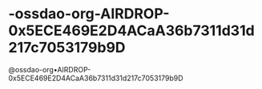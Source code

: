 # -ossdao-org-AIRDROP-0x5ECE469E2D4ACaA36b7311d31d217c7053179b9D
@ossdao-org•AIRDROP-0x5ECE469E2D4ACaA36b7311d31d217c7053179b9D
